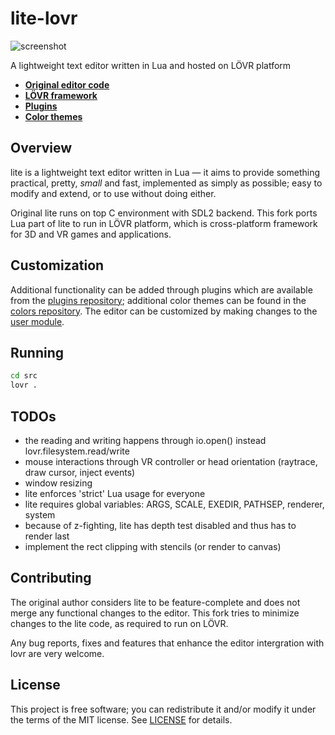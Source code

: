 # lite-lovr
![screenshot](https://user-images.githubusercontent.com/17770782/133811107-6859c842-939f-474b-90a2-c9e3ec6cdd4a.png)


A lightweight text editor written in Lua and hosted on LÖVR platform

* **[Original editor code](https://github.com/rxi/lite)**
* **[LÖVR framework](https://github.com/bjornbytes/lovr)**
* **[Plugins](https://github.com/rxi/lite-plugins)**
* **[Color themes](https://github.com/rxi/lite-colors)**

## Overview
lite is a lightweight text editor written in Lua — it aims to provide something practical, pretty, *small* and fast, implemented as simply as possible; easy to modify and extend, or to use without doing either.

Original lite runs on top C environment with SDL2 backend. This fork ports Lua part of lite to run in LÖVR platform, which is cross-platform
framework for 3D and VR games and applications.

## Customization
Additional functionality can be added through plugins which are available from the [plugins repository](https://github.com/rxi/lite-plugins); additional color themes can be found in the [colors repository](https://github.com/rxi/lite-colors).
The editor can be customized by making changes to the [user module](data/user/init.lua).

## Running

```sh
cd src
lovr .
```

## TODOs

* the reading and writing happens through io.open() instead lovr.filesystem.read/write
* mouse interactions through VR controller or head orientation (raytrace, draw cursor, inject events)
* window resizing
* lite enforces 'strict' Lua usage for everyone
* lite requires global variables: ARGS, SCALE, EXEDIR, PATHSEP, renderer, system
* because of z-fighting, lite has depth test disabled and thus has to render last
* implement the rect clipping with stencils (or render to canvas)

## Contributing
The original author considers lite to be feature-complete and does not merge any functional changes to the editor. This fork tries to minimize changes to the lite code, as required to run on LÖVR.

Any bug reports, fixes and features that enhance the editor intergration with lovr are very welcome.

## License
This project is free software; you can redistribute it and/or modify it under the terms of the MIT license. See [LICENSE](LICENSE) for details.
